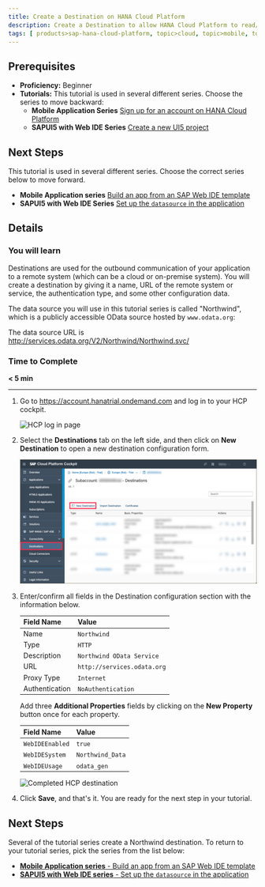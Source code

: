 ```yaml
---
title: Create a Destination on HANA Cloud Platform
description: Create a Destination to allow HANA Cloud Platform to read/write data
tags: [ products>sap-hana-cloud-platform, topic>cloud, topic>mobile, topic>odata, tutorial>beginner ]
---
```


## Prerequisites
 - **Proficiency:** Beginner
 - **Tutorials:**  This tutorial is used in several different series.  Choose the series to move backward:
     - **Mobile Application Series**  [Sign up for an account on HANA Cloud Platform](http://go.sap.com/developer/tutorials/hcp-create-trial-account.html)
     - **SAPUI5 with Web IDE Series** [Create a new UI5 project](http://go.sap.com/developer/tutorials/sapui5-webide-create-project.html)

## Next Steps
This tutorial is used in several different series.  Choose the correct series below to move forward.

 - **Mobile Application series** [Build an app from an SAP Web IDE template](http://go.sap.com/developer/tutorials/hcp-template-mobile-web-app.html)
 - **SAPUI5 with Web IDE Series** [Set up the `datasource` in the application](https://go.sap.com/developer/tutorials/sapui5-webide-setup-datasource.html)

## Details

### You will learn
Destinations are used for the outbound communication of your application to a remote system (which can be a cloud or on-premise system). You will create a destination by giving it a name, URL of the remote system or service, the authentication type, and some other configuration data.

The data source you will use in this tutorial series is called "Northwind", which is a publicly accessible OData source hosted by ```www.odata.org```:

The data source URL is <http://services.odata.org/V2/Northwind/Northwind.svc/>

### Time to Complete
**< 5 min**

---

1. Go to <https://account.hanatrial.ondemand.com> and log in to your HCP cockpit.

    ![HCP log in page](https://raw.githubusercontent.com/SAPDocuments/Tutorials/master/tutorials/hcp-create-destination/mob1-1_1.png)

2. Select the **Destinations** tab on the left side, and then click on **New Destination** to open a new destination configuration form.

    ![Web IDE Destination tab](https://raw.githubusercontent.com/SAPDocuments/Tutorials/master/tutorials/hcp-create-destination/mob1-1_2.png)

3. Enter/confirm all fields in the Destination configuration section with the information below.

    Field Name     | Value
    :------------- | :-------------
    Name           | `Northwind`
    Type           | `HTTP`
    Description    | `Northwind OData Service`
    URL            | `http://services.odata.org`
    Proxy Type     | `Internet`
    Authentication | `NoAuthentication`

    Add three **Additional Properties** fields by clicking on the **New Property** button once for each property.

    Field Name       | Value
    :--------------- | :-------------
    `WebIDEEnabled`  | `true`
    `WebIDESystem`   | `Northwind_Data`
    `WebIDEUsage`    | `odata_gen`

    ![Completed HCP destination](https://raw.githubusercontent.com/SAPDocuments/Tutorials/master/tutorials/hcp-create-destination/mob1-1_3.png)

4. Click **Save**, and that's it.  You are ready for the next step in your tutorial.

## Next Steps
Several of the tutorial series create a Northwind destination.  To return to your tutorial series, pick the series from the list below:

- [**Mobile Application series** - Build an app from an SAP Web IDE template](http://go.sap.com/developer/tutorials/hcp-template-mobile-web-app.html)
- [**SAPUI5 with Web IDE series** - Set up the `datasource` in the application](https://go.sap.com/developer/tutorials/sapui5-webide-setup-datasource.html)
